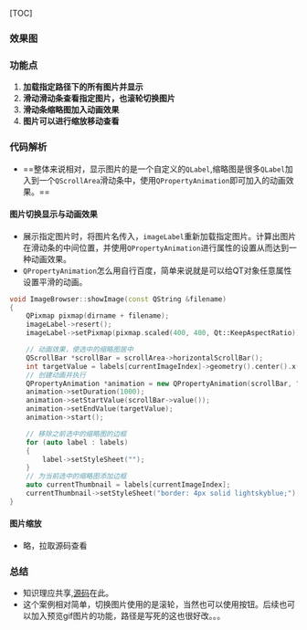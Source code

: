 [TOC]
### 效果图
### 功能点
1. **加载指定路径下的所有图片并显示**
2. **滑动滑动条查看指定图片，也滚轮切换图片**
3. **滑动条缩略图加入动画效果**
4. **图片可以进行缩放移动查看**
### 代码解析
- ==整体来说相对，显示图片的是一个自定义的`QLabel`,缩略图是很多`QLabel`加入到一个`QScrollArea`滑动条中，使用`QPropertyAnimation`即可加入的动画效果。==
#### 图片切换显示与动画效果
- 展示指定图片时，将图片名传入，`imageLabel`重新加载指定图片。计算出图片在滑动条的中间位置，并使用`QPropertyAnimation`进行属性的设置从而达到一种动画效果。
- `QPropertyAnimation`怎么用自行百度，简单来说就是可以给QT对象任意属性设置平滑的动画。
```c++
void ImageBrowser::showImage(const QString &filename)
{
    QPixmap pixmap(dirname + filename);
    imageLabel->resert();
    imageLabel->setPixmap(pixmap.scaled(400, 400, Qt::KeepAspectRatio));

    // 动画效果，使选中的缩略图居中
    QScrollBar *scrollBar = scrollArea->horizontalScrollBar();
    int targetValue = labels[currentImageIndex]->geometry().center().x() - (scrollArea->width() / 2);
    // 创建动画并执行
    QPropertyAnimation *animation = new QPropertyAnimation(scrollBar, "value");
    animation->setDuration(1000);
    animation->setStartValue(scrollBar->value());
    animation->setEndValue(targetValue);
    animation->start();

    // 移除之前选中的缩略图的边框
    for (auto label : labels)
    {
        label->setStyleSheet("");
    }
    // 为当前选中的缩略图添加边框
    auto currentThumbnail = labels[currentImageIndex];
    currentThumbnail->setStyleSheet("border: 4px solid lightskyblue;");
}
```

#### 图片缩放
- 略，拉取源码查看

### 总结
- 知识理应共享,[源码](https://gitee.com/shan-jie6/my-case/tree/master/QT/pictureBrowser)在此。
- 这个案例相对简单，切换图片使用的是滚轮，当然也可以使用按钮。后续也可以加入预览gif图片的功能，路径是写死的这也很好改。。。